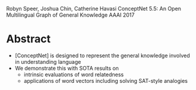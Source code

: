 Robyn Speer, Joshua Chin, Catherine Havasi
ConceptNet 5.5: An Open Multilingual Graph of General Knowledge
AAAI 2017

# Abstract

* [ConceptNet] is designed to represent the general knowledge involved in
  understanding language
* We demonstrate this with SOTA results on 
  * intrinsic evaluations of word relatedness
  * applications of word vectors including solving SAT-style analogies

